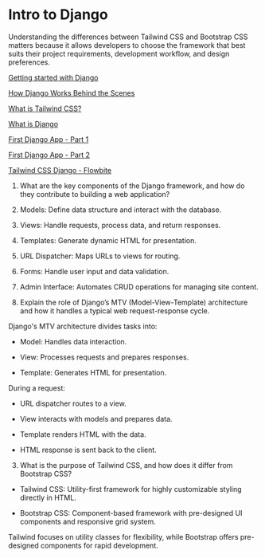 # Intro to Django

Understanding the differences between Tailwind CSS and Bootstrap CSS matters because it allows developers to choose the framework that best suits their project requirements, development workflow, and design preferences. 

[Getting started with Django](https://www.djangoproject.com/start/)

[How Django Works Behind the Scenes](https://wsvincent.com/how-django-works-behind-the-scenes/)

[What is Tailwind CSS?](https://blog.hubspot.com/website/what-is-tailwind-css)

[What is Django](https://developer.mozilla.org/en-US/docs/Learn/Server-side/Django/Introduction)

[First Django App - Part 1](https://docs.djangoproject.com/en/4.1/intro/tutorial01/)

[First Django App - Part 2](https://docs.djangoproject.com/en/4.1/intro/tutorial02/)

[Tailwind CSS Django - Flowbite](https://flowbite.com/docs/getting-started/django/)

1. What are the key components of the Django framework, and how do they contribute to building a web application?

1. Models: Define data structure and interact with the database.

2. Views: Handle requests, process data, and return responses.

3. Templates: Generate dynamic HTML for presentation.

4. URL Dispatcher: Maps URLs to views for routing.

5. Forms: Handle user input and data validation.

6. Admin Interface: Automates CRUD operations for managing site content.

2. Explain the role of Django’s MTV (Model-View-Template) architecture and how it handles a typical web request-response cycle.

Django's MTV architecture divides tasks into:

* Model: Handles data interaction.

* View: Processes requests and prepares responses.

* Template: Generates HTML for presentation.

During a request:

* URL dispatcher routes to a view.

* View interacts with models and prepares data.

* Template renders HTML with the data.

* HTML response is sent back to the client.

3. What is the purpose of Tailwind CSS, and how does it differ from Bootstrap CSS?

* Tailwind CSS: Utility-first framework for highly customizable styling directly in HTML.

* Bootstrap CSS: Component-based framework with pre-designed UI components and responsive grid system.

Tailwind focuses on utility classes for flexibility, while Bootstrap offers pre-designed components for rapid development.